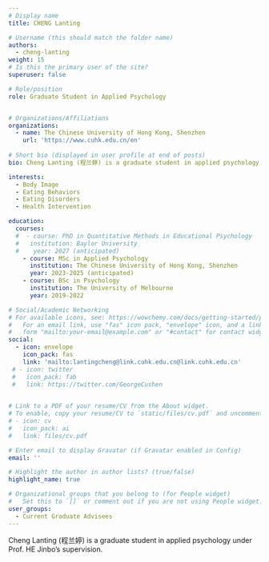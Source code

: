 ```yaml
---
# Display name
title: CHENG Lanting

# Username (this should match the folder name)
authors:
  - cheng-lanting
weight: 15
# Is this the primary user of the site?
superuser: false

# Role/position
role: Graduate Student in Applied Psychology


# Organizations/Affiliations
organizations:
  - name: The Chinese University of Hong Kong, Shenzhen
    url: 'https://www.cuhk.edu.cn/en'
    
# Short bio (displayed in user profile at end of posts)
bio: Cheng Lanting (程兰婷) is a graduate student in applied psychology under Prof. HE Jinbo’s supervision.

interests:
  - Body Image
  - Eating Behaviors
  - Eating Disorders
  - Health Intervention

education:
  courses:
  #  - course: PhD in Quantitative Methods in Educational Psychology
  #   institution: Baylor University
  #    year: 2027 (anticipated)
    - course: MSc in Applied Psychology
      institution: The Chinese University of Hong Kong, Shenzhen
      year: 2023-2025 (anticipated)
    - course: BSc in Psychology
      institution: The University of Melbourne
      year: 2019-2022

# Social/Academic Networking
# For available icons, see: https://wowchemy.com/docs/getting-started/page-builder/#icons
#   For an email link, use "fas" icon pack, "envelope" icon, and a link in the
#   form "mailto:your-email@example.com" or "#contact" for contact widget.
social:
  - icon: envelope
    icon_pack: fas
    link: 'mailto:lantingcheng@link.cuhk.edu.cn@link.cuhk.edu.cn'
 # - icon: twitter
 #   icon_pack: fab
 #   link: https://twitter.com/GeorgeCushen

    
# Link to a PDF of your resume/CV from the About widget.
# To enable, copy your resume/CV to `static/files/cv.pdf` and uncomment the lines below.
# - icon: cv
#   icon_pack: ai
#   link: files/cv.pdf

# Enter email to display Gravatar (if Gravatar enabled in Config)
email: ''

# Highlight the author in author lists? (true/false)
highlight_name: true

# Organizational groups that you belong to (for People widget)
#   Set this to `[]` or comment out if you are not using People widget.
user_groups:
  - Current Graduate Advisees
---
```

Cheng Lanting (程兰婷) is a graduate student in applied psychology under Prof. HE Jinbo’s supervision.
